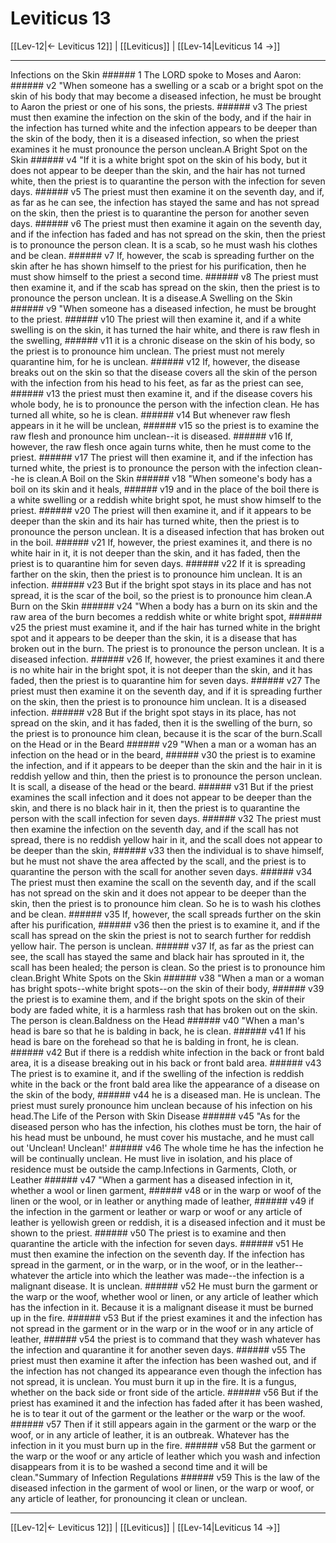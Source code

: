 # Leviticus 13

[[Lev-12|← Leviticus 12]] | [[Leviticus]] | [[Lev-14|Leviticus 14 →]]
***

Infections on the Skin ###### 1 The LORD spoke to Moses and Aaron: ###### v2 "When someone has a swelling or a scab or a bright spot on the skin of his body that may become a diseased infection, he must be brought to Aaron the priest or one of his sons, the priests. ###### v3 The priest must then examine the infection on the skin of the body, and if the hair in the infection has turned white and the infection appears to be deeper than the skin of the body, then it is a diseased infection, so when the priest examines it he must pronounce the person unclean.A Bright Spot on the Skin ###### v4 "If it is a white bright spot on the skin of his body, but it does not appear to be deeper than the skin, and the hair has not turned white, then the priest is to quarantine the person with the infection for seven days. ###### v5 The priest must then examine it on the seventh day, and if, as far as he can see, the infection has stayed the same and has not spread on the skin, then the priest is to quarantine the person for another seven days. ###### v6 The priest must then examine it again on the seventh day, and if the infection has faded and has not spread on the skin, then the priest is to pronounce the person clean. It is a scab, so he must wash his clothes and be clean. ###### v7 If, however, the scab is spreading further on the skin after he has shown himself to the priest for his purification, then he must show himself to the priest a second time. ###### v8 The priest must then examine it, and if the scab has spread on the skin, then the priest is to pronounce the person unclean. It is a disease.A Swelling on the Skin ###### v9 "When someone has a diseased infection, he must be brought to the priest. ###### v10 The priest will then examine it, and if a white swelling is on the skin, it has turned the hair white, and there is raw flesh in the swelling, ###### v11 it is a chronic disease on the skin of his body, so the priest is to pronounce him unclean. The priest must not merely quarantine him, for he is unclean. ###### v12 If, however, the disease breaks out on the skin so that the disease covers all the skin of the person with the infection from his head to his feet, as far as the priest can see, ###### v13 the priest must then examine it, and if the disease covers his whole body, he is to pronounce the person with the infection clean. He has turned all white, so he is clean. ###### v14 But whenever raw flesh appears in it he will be unclean, ###### v15 so the priest is to examine the raw flesh and pronounce him unclean--it is diseased. ###### v16 If, however, the raw flesh once again turns white, then he must come to the priest. ###### v17 The priest will then examine it, and if the infection has turned white, the priest is to pronounce the person with the infection clean--he is clean.A Boil on the Skin ###### v18 "When someone's body has a boil on its skin and it heals, ###### v19 and in the place of the boil there is a white swelling or a reddish white bright spot, he must show himself to the priest. ###### v20 The priest will then examine it, and if it appears to be deeper than the skin and its hair has turned white, then the priest is to pronounce the person unclean. It is a diseased infection that has broken out in the boil. ###### v21 If, however, the priest examines it, and there is no white hair in it, it is not deeper than the skin, and it has faded, then the priest is to quarantine him for seven days. ###### v22 If it is spreading farther on the skin, then the priest is to pronounce him unclean. It is an infection. ###### v23 But if the bright spot stays in its place and has not spread, it is the scar of the boil, so the priest is to pronounce him clean.A Burn on the Skin ###### v24 "When a body has a burn on its skin and the raw area of the burn becomes a reddish white or white bright spot, ###### v25 the priest must examine it, and if the hair has turned white in the bright spot and it appears to be deeper than the skin, it is a disease that has broken out in the burn. The priest is to pronounce the person unclean. It is a diseased infection. ###### v26 If, however, the priest examines it and there is no white hair in the bright spot, it is not deeper than the skin, and it has faded, then the priest is to quarantine him for seven days. ###### v27 The priest must then examine it on the seventh day, and if it is spreading further on the skin, then the priest is to pronounce him unclean. It is a diseased infection. ###### v28 But if the bright spot stays in its place, has not spread on the skin, and it has faded, then it is the swelling of the burn, so the priest is to pronounce him clean, because it is the scar of the burn.Scall on the Head or in the Beard ###### v29 "When a man or a woman has an infection on the head or in the beard, ###### v30 the priest is to examine the infection, and if it appears to be deeper than the skin and the hair in it is reddish yellow and thin, then the priest is to pronounce the person unclean. It is scall, a disease of the head or the beard. ###### v31 But if the priest examines the scall infection and it does not appear to be deeper than the skin, and there is no black hair in it, then the priest is to quarantine the person with the scall infection for seven days. ###### v32 The priest must then examine the infection on the seventh day, and if the scall has not spread, there is no reddish yellow hair in it, and the scall does not appear to be deeper than the skin, ###### v33 then the individual is to shave himself, but he must not shave the area affected by the scall, and the priest is to quarantine the person with the scall for another seven days. ###### v34 The priest must then examine the scall on the seventh day, and if the scall has not spread on the skin and it does not appear to be deeper than the skin, then the priest is to pronounce him clean. So he is to wash his clothes and be clean. ###### v35 If, however, the scall spreads further on the skin after his purification, ###### v36 then the priest is to examine it, and if the scall has spread on the skin the priest is not to search further for reddish yellow hair. The person is unclean. ###### v37 If, as far as the priest can see, the scall has stayed the same and black hair has sprouted in it, the scall has been healed; the person is clean. So the priest is to pronounce him clean.Bright White Spots on the Skin ###### v38 "When a man or a woman has bright spots--white bright spots--on the skin of their body, ###### v39 the priest is to examine them, and if the bright spots on the skin of their body are faded white, it is a harmless rash that has broken out on the skin. The person is clean.Baldness on the Head ###### v40 "When a man's head is bare so that he is balding in back, he is clean. ###### v41 If his head is bare on the forehead so that he is balding in front, he is clean. ###### v42 But if there is a reddish white infection in the back or front bald area, it is a disease breaking out in his back or front bald area. ###### v43 The priest is to examine it, and if the swelling of the infection is reddish white in the back or the front bald area like the appearance of a disease on the skin of the body, ###### v44 he is a diseased man. He is unclean. The priest must surely pronounce him unclean because of his infection on his head.The Life of the Person with Skin Disease ###### v45 "As for the diseased person who has the infection, his clothes must be torn, the hair of his head must be unbound, he must cover his mustache, and he must call out 'Unclean! Unclean!' ###### v46 The whole time he has the infection he will be continually unclean. He must live in isolation, and his place of residence must be outside the camp.Infections in Garments, Cloth, or Leather ###### v47 "When a garment has a diseased infection in it, whether a wool or linen garment, ###### v48 or in the warp or woof of the linen or the wool, or in leather or anything made of leather, ###### v49 if the infection in the garment or leather or warp or woof or any article of leather is yellowish green or reddish, it is a diseased infection and it must be shown to the priest. ###### v50 The priest is to examine and then quarantine the article with the infection for seven days. ###### v51 He must then examine the infection on the seventh day. If the infection has spread in the garment, or in the warp, or in the woof, or in the leather--whatever the article into which the leather was made--the infection is a malignant disease. It is unclean. ###### v52 He must burn the garment or the warp or the woof, whether wool or linen, or any article of leather which has the infection in it. Because it is a malignant disease it must be burned up in the fire. ###### v53 But if the priest examines it and the infection has not spread in the garment or in the warp or in the woof or in any article of leather, ###### v54 the priest is to command that they wash whatever has the infection and quarantine it for another seven days. ###### v55 The priest must then examine it after the infection has been washed out, and if the infection has not changed its appearance even though the infection has not spread, it is unclean. You must burn it up in the fire. It is a fungus, whether on the back side or front side of the article. ###### v56 But if the priest has examined it and the infection has faded after it has been washed, he is to tear it out of the garment or the leather or the warp or the woof. ###### v57 Then if it still appears again in the garment or the warp or the woof, or in any article of leather, it is an outbreak. Whatever has the infection in it you must burn up in the fire. ###### v58 But the garment or the warp or the woof or any article of leather which you wash and infection disappears from it is to be washed a second time and it will be clean."Summary of Infection Regulations ###### v59 This is the law of the diseased infection in the garment of wool or linen, or the warp or woof, or any article of leather, for pronouncing it clean or unclean.

***
[[Lev-12|← Leviticus 12]] | [[Leviticus]] | [[Lev-14|Leviticus 14 →]]
